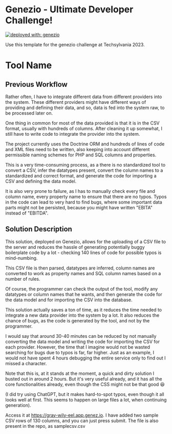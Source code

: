 # Genezio - Ultimate Developer Challenge!

[![deployed with: genezio](https://img.shields.io/badge/deployed_with-genezio-6742c1.svg?labelColor=62C353&style=flat)](https://github.com/genez-io/genezio)

Use this template for the genezio challenge at Techsylvania 2023.

# Tool Name

## Previous Workflow

Rather often, I have to integrate different data from different providers into the system. These different providers might have different ways of providing and defining their data, and so, data is fed into the system raw, to be processed later on.


One thing in common for most of the data provided is that it is in the CSV format, usually with hundreds of columns. After cleaning it up somewhat, I still have to write code to integrate the provider into the system.


The project currently uses the Doctrine ORM and hundreds of lines of code and XML files need to be written, also keeping into account different permissible naming schemes for PHP and SQL columns and properties.


This is a very time-consuming process, as a there is no standardized tool to convert a CSV, infer the datatypes present, convert the column names to a standardized and correct format, and generate the code for importing a CSV and defining the data model.


It is also very prone to failure, as I has to manually check every file and column name, every property name to ensure that there are no typos. Typos in the code can lead to very hard to find bugs, where some important data parts might not be persisted, because you might have written "EBITA" instead of "EBITDA".
## Solution Description

This solution, deployed on Genezio, allows for the uploading of a CSV file to the server and reduces the hassle of generating potentially buggy boilerplate code by a lot - checking 140 lines of code for possible typos is mind-numbing.


This CSV file is then parsed, datatypes are inferred, column names are converted to work as property names and SQL column names based on a number of rules.


Of course, the programmer can check the output of the tool, modify any datatypes or column names that he wants, and then generate the code for the data model and for importing the CSV into the database.


This solution actually saves a ton of time, as it reduces the time needed to integrate a new data provider into the system by a lot. It also reduces the chance of bugs, as the code is generated by the tool, and not by the programmer.


I would say that around 30-40 minutes can be reduced by not manually converting the data model and writing the code for importing the CSV for each provider. However, the time that I imagine would not be wasted searching for bugs due to typos is far, far higher. Just as an example, I would not have spent 4 hours debugging the entire service only to find out I missed a character.


Note that this is, at it stands at the moment, a quick and dirty solution I busted out in around 2 hours. But it's very useful already, and it has all the core functionalities already, even though the CSS might not be that good 😆


(I did try using ChatGPT, but it makes hard-to-spot typos, even though it all looks well at first. This seems to happen on large files a lot, when continuing generation).


Access it at https://gray-wily-eel.app.genez.io. I have added two sample CSV rows of 130 columns, and you can just press submit. The file is also present in the repo, as samplecsv.csv
